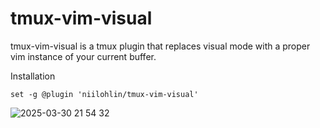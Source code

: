 # tmux-vim-visual

tmux-vim-visual is a tmux plugin that replaces visual mode with a proper vim
instance of your current buffer.

Installation

```tmux
set -g @plugin 'niilohlin/tmux-vim-visual'
```



![2025-03-30 21 54 32](https://github.com/user-attachments/assets/ca61e877-0fcf-4e65-9e66-a222ad0d7de5)
